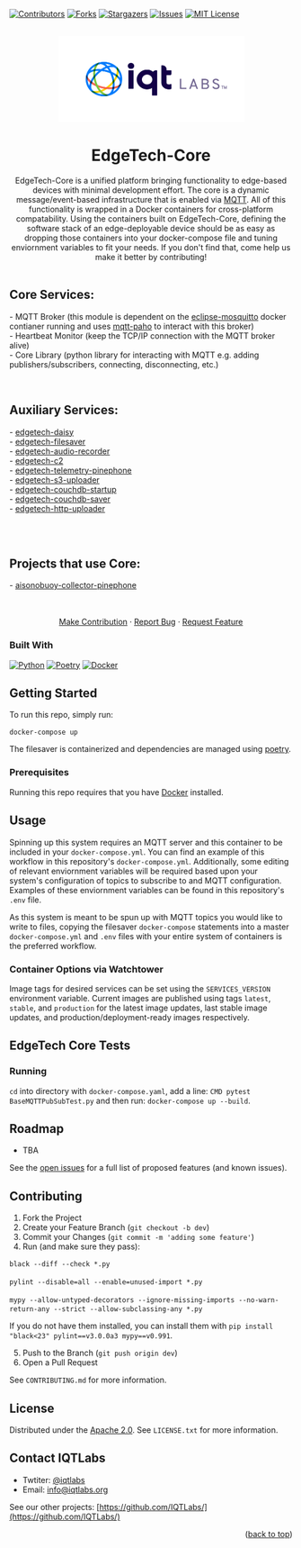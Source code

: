 <a name="readme-top"></a>

[contributors-shield]: https://img.shields.io/github/contributors/IQTLabs/edgetech-core.svg?style=for-the-badge
[contributors-url]: https://github.com/IQTLabs/edgetech-core/graphs/contributors
[forks-shield]: https://img.shields.io/github/forks/IQTLabs/edgetech-core.svg?style=for-the-badge
[forks-url]: https://github.com/IQTLabs/edgetech-core/network/members
[stars-shield]: https://img.shields.io/github/stars/IQTLabs/edgetech-core.svg?style=for-the-badge
[stars-url]: https://github.com/IQTLabs/edgetech-core/stargazers
[issues-shield]: https://img.shields.io/github/issues/IQTLabs/edgetech-core.svg?style=for-the-badge
[issues-url]: https://github.com/IQTLabs/edgetech-core/issues
[license-shield]: https://img.shields.io/github/license/IQTLabs/edgetech-core.svg?style=for-the-badge
[license-url]: https://github.com/IQTLabs/edgetech-core/blob/master/LICENSE.txt
[product-screenshot]: images/screenshot.png

[Python]: https://img.shields.io/badge/python-000000?style=for-the-badge&logo=python
[Python-url]: https://www.python.org
[Poetry]: https://img.shields.io/badge/poetry-20232A?style=for-the-badge&logo=poetry
[Poetry-url]: https://python-poetry.org
[Docker]: https://img.shields.io/badge/docker-35495E?style=for-the-badge&logo=docker
[Docker-url]: https://www.docker.com

[![Contributors][contributors-shield]][contributors-url]
[![Forks][forks-shield]][forks-url]
[![Stargazers][stars-shield]][stars-url]
[![Issues][issues-shield]][issues-url]
[![MIT License][license-shield]][license-url]

<br />
<div align="center">
  <a href="https://iqtlabs.org/">
    <img src="images/logo.png" alt="Logo" width="331" height="153">
  </a>

<h1 align="center">EdgeTech-Core</h1>

  <p align="center">
    EdgeTech-Core is a unified platform bringing functionality to edge-based devices with minimal development effort. The core is a dynamic message/event-based infrastructure that is enabled via <a href="https://projects.eclipse.org/projects/iot.mosquitto">MQTT</a>. All of this functionality is wrapped in a Docker containers for cross-platform compatability. Using the containers built on EdgeTech-Core, defining the software stack of an edge-deployable device should be as easy as dropping those containers into your docker-compose file and tuning enviornment variables to fit your needs. If you don't find that, come help us make it better by contributing!
    <br/>
    <br/>
    <h2 align="left">
    Core Services:
    </h2>
    <p align="left">
    - MQTT Broker (this module is dependent on the <a href="https://hub.docker.com/_/eclipse-mosquitto">eclipse-mosquitto</a> docker contianer running and uses <a href="https://www.eclipse.org/paho/index.php?page=clients/python/index.php">mqtt-paho</a> to interact with this broker)
    <br/>
    - Heartbeat Monitor (keep the TCP/IP connection with the MQTT broker alive)
    <br/>
    - Core Library (python library for interacting with MQTT e.g. adding publishers/subscribers, connecting, disconnecting, etc.)
    <br/>
    </p>
    <br/>
    <h2 align="left">
    Auxiliary Services:
    </h2>
    <p align="left">
    - <a href="https://github.com/IQTLabs/edgetech-daisy">edgetech-daisy</a>
    <br/>
    - <a href="https://github.com/IQTLabs/edgetech-filesaver">edgetech-filesaver</a>
    <br/>
    - <a href="https://github.com/IQTLabs/edgetech-audio-recorder">edgetech-audio-recorder</a>
    <br/>
    - <a href="https://github.com/IQTLabs/edgetech-c2">edgetech-c2</a>
    <br/>
    - <a href="https://github.com/IQTLabs/edgetech-telemetry-pinephone">edgetech-telemetry-pinephone</a>
    <br/>
    - <a href="https://github.com/IQTLabs/edgetech-s3-uploader">edgetech-s3-uploader</a>
    <br/>
    - <a href="https://github.com/IQTLabs/edgetech-couchdb-startup">edgetech-couchdb-startup</a>
    <br/>
    - <a href="https://github.com/IQTLabs/edgetech-couchdb-saver">edgetech-couchdb-saver</a>
    <br/>
    - <a href="https://github.com/IQTLabs/edgetech-http-uploader">edgetech-http-uploader</a>
    <br/>
    </p>
    <br/>
    <br/>
    <h2 align="left">
    Projects that use Core:
    </h2>
    <p align="left">
    - <a href="https://github.com/IQTLabs/aisonobuoy-collector-pinephone">aisonobuoy-collector-pinephone</a>
    </p>
    <br/>
    <br/>
    <a href="https://github.com/IQTLabs/edgetech-core/pulls">Make Contribution</a>
    ·
    <a href="https://github.com/IQTLabs/edgetech-core/issues">Report Bug</a>
    ·
    <a href="https://github.com/IQTLabs/edgetech-core/issues">Request Feature</a>
  </p>
</div>

### Built With

[![Python][Python]][Python-url]
[![Poetry][Poetry]][Poetry-url]
[![Docker][Docker]][Docker-url]

## Getting Started

To run this repo, simply run:

```
docker-compose up
```

The filesaver is containerized and dependencies are managed using [poetry]("https://python-poetry.org"). 

### Prerequisites

Running this repo requires that you have [Docker](https://www.docker.com) installed. 

## Usage

Spinning up this system requires an MQTT server and this container to be included in your `docker-compose.yml`. You can find an example of this workflow in this repository's `docker-compose.yml`. Additionally, some editing of relevant enviornment variables will be required based upon your system's configuration of topics to subscribe to and MQTT configuration. Examples of these enviornment variables can be found in this repository's `.env` file. 

As this system is meant to be spun up with MQTT topics you would like to write to files, copying the filesaver `docker-compose` statements into a master `docker-compose.yml` and  `.env` files with your entire system of containers is the preferred workflow.

### Container Options via Watchtower

Image tags for desired services can be set using the `SERVICES_VERSION` environment variable. Current images are published using tags `latest`, `stable`, and `production` for the latest image updates, last stable image updates, and production/deployment-ready images respectively. 

## EdgeTech Core Tests

### Running
`cd` into directory with `docker-compose.yaml`, add a line: `CMD pytest BaseMQTTPubSubTest.py` and then run: `docker-compose up --build`.

## Roadmap

- TBA

See the [open issues](https://github.com/github_username/repo_name/issues) for a full list of proposed features (and known issues).

## Contributing

1. Fork the Project
2. Create your Feature Branch (`git checkout -b dev`)
3. Commit your Changes (`git commit -m 'adding some feature'`)
4. Run (and make sure they pass):
```
black --diff --check *.py

pylint --disable=all --enable=unused-import *.py

mypy --allow-untyped-decorators --ignore-missing-imports --no-warn-return-any --strict --allow-subclassing-any *.py
```
If you do not have them installed, you can install them with `pip install "black<23" pylint==v3.0.0a3 mypy==v0.991`.

5. Push to the Branch (`git push origin dev`)
6. Open a Pull Request

See `CONTRIBUTING.md` for more information.

## License

Distributed under the [Apache 2.0](https://github.com/IQTLabs/edgetech-filesaver/blob/main/LICENSE). See `LICENSE.txt` for more information.

## Contact IQTLabs

  - Twtiter: [@iqtlabs](https://twitter.com/iqtlabs)
  - Email: info@iqtlabs.org

See our other projects: [https://github.com/IQTLabs/](https://github.com/IQTLabs/)

<p align="right">(<a href="#readme-top">back to top</a>)</p>
